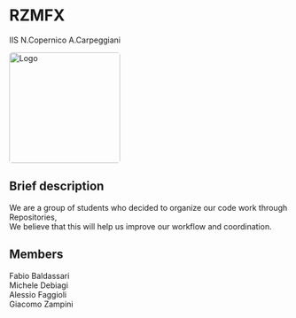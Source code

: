 # RZMFX
IIS N.Copernico A.Carpeggiani

<img src="https://external-content.duckduckgo.com/iu/?u=https%3A%2F%2Fs3.amazonaws.com%2Ffiles.qrz.com%2Fu%2Fiu4bfu%2FBox_1_logo_iti.jpg&f=1&nofb=1&ipt=5e43a63b6c1c9e4ea135933db09c302b4726650a46402b3d230595bb950eb6cf&ipo=images" height="200px" alt="Logo" style="border-radius:5px;"/> 

## Brief description

We are a group of students who decided to organize our code work through Repositories, \
We believe that this will help us improve our workflow and coordination.

## Members
Fabio Baldassari\
Michele Debiagi\
Alessio Faggioli\
Giacomo Zampini
